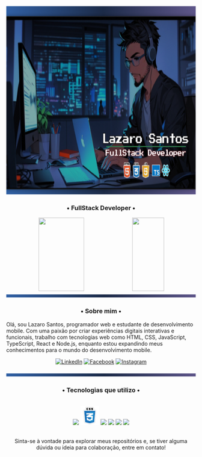 <img src="./Background_perfil.png" width="100%" height="500px"/>
<br>
<h3 align="center" class="heading-element" dir="auto">•   FullStack Developer   •</h3>

<div align="center" dir="auto"> 
  <img  width="49%" height="195px" src="https://github-readme-stats.vercel.app/api?username=oLazaroCS&show_icons=true&count_private=true&title_color=3b77cc&icon_color=63598E&text_color=c9d1d9&bg_color=0d1117&border_color=fff0">  
  <img  width="41%" height="195px" src="https://github-readme-stats.vercel.app/api/top-langs/?username=oLazaroCS&layout=compact&title_color=3b77cc&text_color=fff&bg_color=0d1117&border_color=fff0">
</div>

<img width="100%" height="8px" style="max-width: 100%" src="./linha_01.png">
<h3 align="center" class="heading-element" dir="auto">•   Sobre mim   •</h3>

<p>Olá, sou Lazaro Santos, programador web e estudante de desenvolvimento mobile. Com uma paixão por criar experiências digitais interativas e funcionais, trabalho com tecnologias web como HTML, CSS, JavaScript, TypeScript, React e Node.js, enquanto estou expandindo meus conhecimentos para o mundo do desenvolvimento mobile.</p>

<div align="center">
  <a href="https://www.linkedin.com/in/lazaro-santos-16926911b/" title="LinkedIn">
    <img src="https://img.shields.io/badge/-Linkedin-0e76a8?style=flat-square&logo=Linkedin&logoColor=white&link=LINK-DO-SEU-LINKEDIN" alt="LinkedIn"/></a>
  <a href="https://www.facebook.com/lazaro.santos.9081" title="Facebook">
    <img src="https://img.shields.io/badge/-Facebook-3b5998?style=flat-square&labelColor=3b5998&logo=facebook&logoColor=white&link=LINK-DO-SEU-FACEBOOK" alt="Facebook"/></a>
  <a href="https://www.instagram.com/olazarocs" title="Instagram">
    <img src="https://img.shields.io/badge/-Instagram-DF0174?style=flat-square&labelColor=DF0174&logo=instagram&logoColor=white&link=LINK-DO-SEU-INSTAGRAM" alt="Instagram"/></a> 
</div>


<br>
<img width="100%" height="8px" style="max-width: 100%" src="./linha_01.png">
<h3 align="center" class="heading-element" dir="auto">•  Tecnologias que utilizo  •</h3>
<br>
<div align="center" dir="auto">
  <img width="50px"  src="./logoHtml.png" >
  <img width="50px"  src="./logoCss.png">
  <img width="50px"  src="./logoJavaScript.png">
  <img width="50px"  src="./logoTypeScript.png">
  <img width="50px"  src="./logoReact.png">
  <img width="40px"  src="https://seeklogo.com/images/F/flutter-logo-5086DD11C5-seeklogo.com.png">
</div>
<br>
<p align="center">Sinta-se à vontade para explorar meus repositórios e, se tiver alguma dúvida ou ideia para colaboração, entre em contato!</p>

